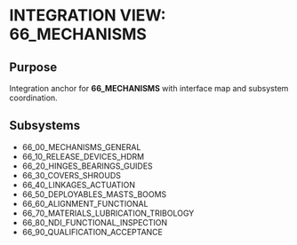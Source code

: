 # INTEGRATION VIEW: 66_MECHANISMS

## Purpose
Integration anchor for **66_MECHANISMS** with interface map and subsystem coordination.

## Subsystems
  - 66_00_MECHANISMS_GENERAL
  - 66_10_RELEASE_DEVICES_HDRM
  - 66_20_HINGES_BEARINGS_GUIDES
  - 66_30_COVERS_SHROUDS
  - 66_40_LINKAGES_ACTUATION
  - 66_50_DEPLOYABLES_MASTS_BOOMS
  - 66_60_ALIGNMENT_FUNCTIONAL
  - 66_70_MATERIALS_LUBRICATION_TRIBOLOGY
  - 66_80_NDI_FUNCTIONAL_INSPECTION
  - 66_90_QUALIFICATION_ACCEPTANCE
